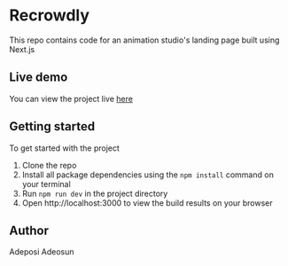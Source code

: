 # Recrowdly

This repo contains code for an animation studio's landing page built using Next.js

## Live demo

You can view the project live [here](https://recrowdly-redesign.vercel.app/)

## Getting started

To get started with the project
 1. Clone the repo
 2. Install all package dependencies using the `npm install` command on your terminal
 3. Run `npm run dev` in the project directory
 4. Open http://localhost:3000 to view the build results on your browser

## Author

Adeposi Adeosun
